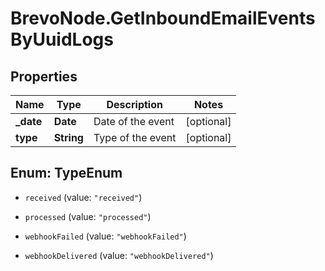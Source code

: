 # BrevoNode.GetInboundEmailEventsByUuidLogs

## Properties
Name | Type | Description | Notes
------------ | ------------- | ------------- | -------------
**_date** | **Date** | Date of the event | [optional] 
**type** | **String** | Type of the event | [optional] 


<a name="TypeEnum"></a>
## Enum: TypeEnum


* `received` (value: `"received"`)

* `processed` (value: `"processed"`)

* `webhookFailed` (value: `"webhookFailed"`)

* `webhookDelivered` (value: `"webhookDelivered"`)




